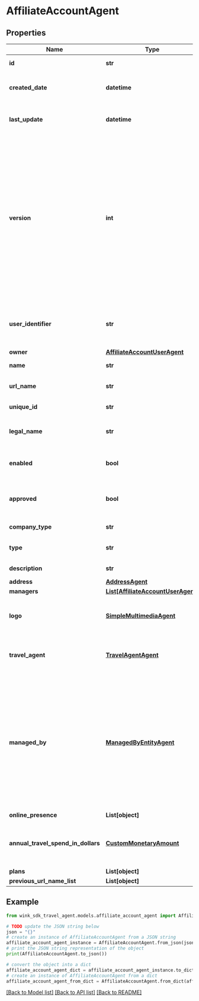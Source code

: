 # AffiliateAccountAgent


## Properties

Name | Type | Description | Notes
------------ | ------------- | ------------- | -------------
**id** | **str** | Document UUID | [optional] 
**created_date** | **datetime** | Datetime this record was first created | [optional] 
**last_update** | **datetime** | Datetime this record was last updated | [optional] 
**version** | **int** | Version property that shows how many times this document has been persisted. Document will not persist if the version property is less than current version property in the system. Result in an optimistic locking exception. | [optional] 
**user_identifier** | **str** | User or Registered client owner identifier that created this record | 
**owner** | [**AffiliateAccountUserAgent**](AffiliateAccountUserAgent.md) | Owner | 
**name** | **str** | Name of company | 
**url_name** | **str** | Url slug of company name | 
**unique_id** | **str** | Even shorter url identifier | 
**legal_name** | **str** | Legal name of entity if other than name | [optional] 
**enabled** | **bool** | Whether this company is enabled by platform. | 
**approved** | **bool** | Whether this company has been approved by KYC. | [default to False]
**company_type** | **str** | Type of company | 
**type** | **str** | Type of sales channel | 
**description** | **str** | Account description. | [optional] 
**address** | [**AddressAgent**](AddressAgent.md) |  | 
**managers** | [**List[AffiliateAccountUserAgent]**](AffiliateAccountUserAgent.md) |  | [optional] 
**logo** | [**SimpleMultimediaAgent**](SimpleMultimediaAgent.md) | Customize account with a custom logo / profile picture. | [optional] 
**travel_agent** | [**TravelAgentAgent**](TravelAgentAgent.md) | Customize account with a custom logo / profile picture. | [optional] 
**managed_by** | [**ManagedByEntityAgent**](ManagedByEntityAgent.md) | If another company entity is managing this property, on behalf of the property, it can be specified here and the managing entity would be applicable a management fee on every booking. | [optional] 
**online_presence** | **List[object]** |  | [optional] 
**annual_travel_spend_in_dollars** | [**CustomMonetaryAmount**](CustomMonetaryAmount.md) | How much user or company spends on travel per year. | [optional] 
**plans** | **List[object]** |  | [optional] 
**previous_url_name_list** | **List[object]** |  | [optional] 

## Example

```python
from wink_sdk_travel_agent.models.affiliate_account_agent import AffiliateAccountAgent

# TODO update the JSON string below
json = "{}"
# create an instance of AffiliateAccountAgent from a JSON string
affiliate_account_agent_instance = AffiliateAccountAgent.from_json(json)
# print the JSON string representation of the object
print(AffiliateAccountAgent.to_json())

# convert the object into a dict
affiliate_account_agent_dict = affiliate_account_agent_instance.to_dict()
# create an instance of AffiliateAccountAgent from a dict
affiliate_account_agent_from_dict = AffiliateAccountAgent.from_dict(affiliate_account_agent_dict)
```
[[Back to Model list]](../README.md#documentation-for-models) [[Back to API list]](../README.md#documentation-for-api-endpoints) [[Back to README]](../README.md)


